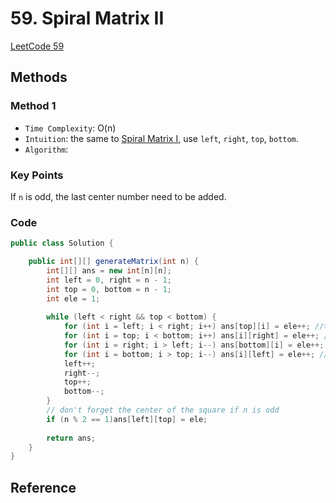 # 59. Spiral Matrix II

[LeetCode 59](https://leetcode.com/problems/spiral-matrix-ii/)


## Methods

### Method 1
* `Time Complexity`: O(n)
* `Intuition`: the same to [Spiral Matrix I](../Spiral_Matrix), use `left`, `right`, `top`, `bottom`.
* `Algorithm`: 


### Key Points
If `n` is odd, the last center number need to be added. 

### Code
```java
public class Solution {

    public int[][] generateMatrix(int n) {
        int[][] ans = new int[n][n]; 
        int left = 0, right = n - 1; 
        int top = 0, bottom = n - 1; 
        int ele = 1; 
        
        while (left < right && top < bottom) {
            for (int i = left; i < right; i++) ans[top][i] = ele++; //top
            for (int i = top; i < bottom; i++) ans[i][right] = ele++; //right
            for (int i = right; i > left; i--) ans[bottom][i] = ele++; //bottom
            for (int i = bottom; i > top; i--) ans[i][left] = ele++; //left 
            left++; 
            right--; 
            top++; 
            bottom--; 
        }
        // don't forget the center of the square if n is odd 
        if (n % 2 == 1)ans[left][top] = ele; 
        
        return ans; 
    }
}

```


## Reference